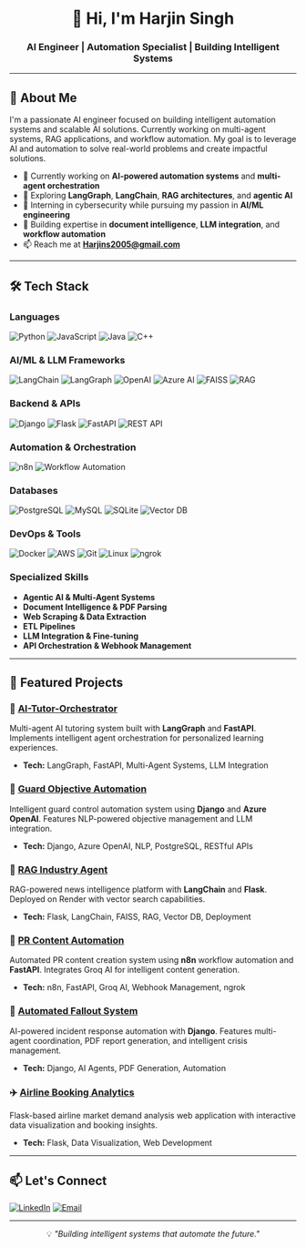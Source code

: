 <!-- Professional Header -->
<h1 align="center">👋 Hi, I'm Harjin Singh</h1>
<h3 align="center">AI Engineer | Automation Specialist | Building Intelligent Systems</h3>

---

## 🚀 About Me

I'm a passionate AI engineer focused on building intelligent automation systems and scalable AI solutions. Currently working on multi-agent systems, RAG applications, and workflow automation. My goal is to leverage AI and automation to solve real-world problems and create impactful solutions.

- 🔭 Currently working on **AI-powered automation systems** and **multi-agent orchestration**
- 🌱 Exploring **LangGraph**, **LangChain**, **RAG architectures**, and **agentic AI**
- 💼 Interning in cybersecurity while pursuing my passion in **AI/ML engineering**
- 🎯 Building expertise in **document intelligence**, **LLM integration**, and **workflow automation**
- 📫 Reach me at **Harjins2005@gmail.com**

---

## 🛠️ Tech Stack

### Languages
![Python](https://img.shields.io/badge/Python-3776AB?style=for-the-badge&logo=python&logoColor=white)
![JavaScript](https://img.shields.io/badge/JavaScript-F7DF1E?style=for-the-badge&logo=javascript&logoColor=black)
![Java](https://img.shields.io/badge/Java-ED8B00?style=for-the-badge&logo=java&logoColor=white)
![C++](https://img.shields.io/badge/C++-00599C?style=for-the-badge&logo=cplusplus&logoColor=white)

### AI/ML & LLM Frameworks
![LangChain](https://img.shields.io/badge/LangChain-121212?style=for-the-badge&logo=chainlink&logoColor=white)
![LangGraph](https://img.shields.io/badge/LangGraph-FF6B6B?style=for-the-badge&logo=graphql&logoColor=white)
![OpenAI](https://img.shields.io/badge/OpenAI-412991?style=for-the-badge&logo=openai&logoColor=white)
![Azure AI](https://img.shields.io/badge/Azure_AI-0078D4?style=for-the-badge&logo=microsoft-azure&logoColor=white)
![FAISS](https://img.shields.io/badge/FAISS-00ADD8?style=for-the-badge&logo=facebook&logoColor=white)
![RAG](https://img.shields.io/badge/RAG-4B8BBE?style=for-the-badge&logo=ai&logoColor=white)

### Backend & APIs
![Django](https://img.shields.io/badge/Django-092E20?style=for-the-badge&logo=django&logoColor=white)
![Flask](https://img.shields.io/badge/Flask-000000?style=for-the-badge&logo=flask&logoColor=white)
![FastAPI](https://img.shields.io/badge/FastAPI-009688?style=for-the-badge&logo=fastapi&logoColor=white)
![REST API](https://img.shields.io/badge/REST_API-FF6C37?style=for-the-badge&logo=postman&logoColor=white)

### Automation & Orchestration
![n8n](https://img.shields.io/badge/n8n-EA4B71?style=for-the-badge&logo=n8n&logoColor=white)
![Workflow Automation](https://img.shields.io/badge/Workflow_Automation-4285F4?style=for-the-badge&logo=google-cloud&logoColor=white)

### Databases
![PostgreSQL](https://img.shields.io/badge/PostgreSQL-316192?style=for-the-badge&logo=postgresql&logoColor=white)
![MySQL](https://img.shields.io/badge/MySQL-4479A1?style=for-the-badge&logo=mysql&logoColor=white)
![SQLite](https://img.shields.io/badge/SQLite-07405E?style=for-the-badge&logo=sqlite&logoColor=white)
![Vector DB](https://img.shields.io/badge/Vector_DB-FF6B6B?style=for-the-badge&logo=database&logoColor=white)

### DevOps & Tools
![Docker](https://img.shields.io/badge/Docker-2496ED?style=for-the-badge&logo=docker&logoColor=white)
![AWS](https://img.shields.io/badge/AWS-232F3E?style=for-the-badge&logo=amazon-aws&logoColor=white)
![Git](https://img.shields.io/badge/Git-F05032?style=for-the-badge&logo=git&logoColor=white)
![Linux](https://img.shields.io/badge/Linux-FCC624?style=for-the-badge&logo=linux&logoColor=black)
![ngrok](https://img.shields.io/badge/ngrok-1F1E37?style=for-the-badge&logo=ngrok&logoColor=white)

### Specialized Skills
- **Agentic AI & Multi-Agent Systems**
- **Document Intelligence & PDF Parsing**
- **Web Scraping & Data Extraction**
- **ETL Pipelines**
- **LLM Integration & Fine-tuning**
- **API Orchestration & Webhook Management**

---

## 🎯 Featured Projects

### 🤖 [AI-Tutor-Orchestrator](https://github.com/harjin2005/AI-Tutor-Orchestrator)
Multi-agent AI tutoring system built with **LangGraph** and **FastAPI**. Implements intelligent agent orchestration for personalized learning experiences.
- **Tech:** LangGraph, FastAPI, Multi-Agent Systems, LLM Integration

### 🔐 [Guard Objective Automation](https://github.com/harjin2005/guard-objective-automation)
Intelligent guard control automation system using **Django** and **Azure OpenAI**. Features NLP-powered objective management and LLM integration.
- **Tech:** Django, Azure OpenAI, NLP, PostgreSQL, RESTful APIs

### 📰 [RAG Industry Agent](https://github.com/harjin2005/RAG-industry-Agent)
RAG-powered news intelligence platform with **LangChain** and **Flask**. Deployed on Render with vector search capabilities.
- **Tech:** Flask, LangChain, FAISS, RAG, Vector DB, Deployment

### 📝 [PR Content Automation](https://github.com/harjin2005/PR-Content-Creation-with-Automation-AI)
Automated PR content creation system using **n8n** workflow automation and **FastAPI**. Integrates Groq AI for intelligent content generation.
- **Tech:** n8n, FastAPI, Groq AI, Webhook Management, ngrok

### 🚨 [Automated Fallout System](https://github.com/harjin2005/automated_fallout)
AI-powered incident response automation with **Django**. Features multi-agent coordination, PDF report generation, and intelligent crisis management.
- **Tech:** Django, AI Agents, PDF Generation, Automation

### ✈️ [Airline Booking Analytics](https://github.com/harjin2005/airline)
Flask-based airline market demand analysis web application with interactive data visualization and booking insights.
- **Tech:** Flask, Data Visualization, Web Development

---

## 📫 Let's Connect

[![LinkedIn](https://img.shields.io/badge/LinkedIn-0077B5?style=for-the-badge&logo=linkedin&logoColor=white)](https://linkedin.com/in/harjinder-singh-7a815332b)
[![Email](https://img.shields.io/badge/Email-D14836?style=for-the-badge&logo=gmail&logoColor=white)](mailto:Harjins2005@gmail.com)

---

<p align="center">💡 <i>"Building intelligent systems that automate the future."</i></p>

